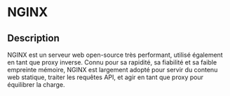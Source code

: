 # NGINX

## Description
NGINX est un serveur web open-source très performant, utilisé également en tant que proxy inverse. Connu pour sa rapidité, sa fiabilité et sa faible empreinte mémoire, NGINX est largement adopté pour servir du contenu web statique, traiter les requêtes API, et agir en tant que proxy pour équilibrer la charge.